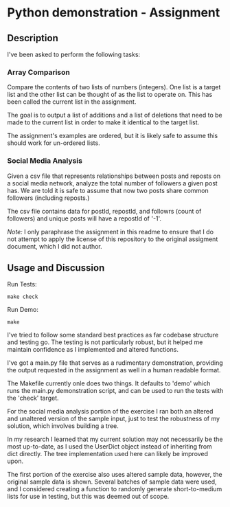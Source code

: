 # Python demonstration - Assignment

## Description

I've been asked to perform the following tasks:

### Array Comparison

Compare the contents of two lists of numbers (integers). One list is a target
list and the other list can be thought of as the list to operate on. This has
been called the current list in the assignment.

The goal is to output a list of additions and a list of deletions that need to
be made to the current list in order to make it identical to the target list.

The assignment's examples are ordered, but it is likely safe to assume this
should work for un-ordered lists.

### Social Media Analysis

Given a csv file that represents relationships between posts and reposts on a
social media network, analyze the total number of followers a given post has. We
are told it is safe to assume that now two posts share common followers
(including reposts.)

The csv file contains data for postId, repostId, and followrs (count of
followers) and unique posts will have a repostId of '-1'.

*Note:* I only paraphrase the assignment in this readme to ensure that I do not
attempt to apply the license of this repository to the original assigment
document, which I did not author.

## Usage and Discussion

Run Tests:

```
make check
```

Run Demo:

```
make
```

I've tried to follow some standard best practices as far codebase structure and
testing go. The testing is not particularly robust, but it helped me maintain
confidence as I implemented and altered functions.

I've got a main.py file that serves as a rudimentary demonstration, providing
the output requested in the assignment as well in a human readable format.

The Makefile currently onle does two things. It defaults to 'demo' which runs
the main.py demonstration script, and can be used to run the tests with the
'check' target.

For the social media analysis portion of the exercise I ran both an altered and
unaltered version of the sample input, just to test the robustness of my
solution, which involves building a tree.

In my research I learned that my current solution may not necessarily be the most
up-to-date, as I used the UserDict object instead of inheriting from dict
directly. The tree implementation used here can likely be improved upon.

The first portion of the exercise also uses altered sample data, however, the
original sample data is shown. Several batches of sample data were used, and I
considered creating a function to randomly generate short-to-medium lists for
use in testing, but this was deemed out of scope.
